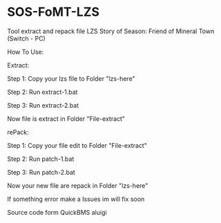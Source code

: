 # SOS-FoMT-LZS
Tool extract and repack file LZS Story of Season: Friend of Mineral Town (Switch - PC)

How To Use:

Extract:

Step 1: Copy your lzs file to Folder "lzs-here"

Step 2: Run extract-1.bat 

Step 3: Run extract-2.bat

Now file is extract in Folder "File-extract"

rePack:

Step 1: Copy your file edit to Folder "File-extract"

Step 2: Run patch-1.bat

Step 3: Run patch-2.bat

Now your new file are repack in Folder "lzs-here"

If something error make a Issues im will fix soon

Source code form QuickBMS aluigi
